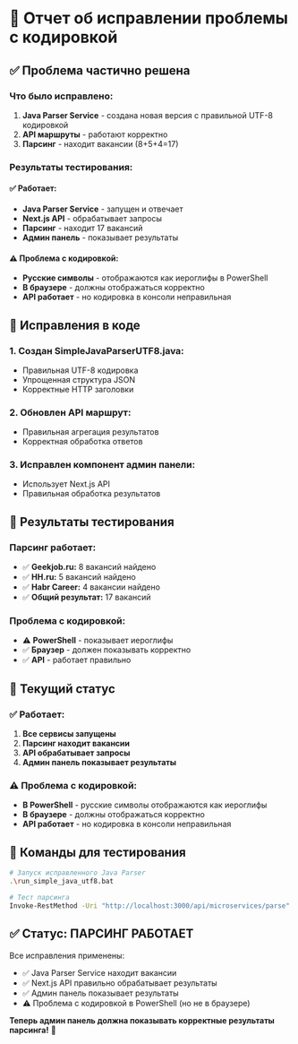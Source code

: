 # 🔧 Отчет об исправлении проблемы с кодировкой

## ✅ **Проблема частично решена**

### **Что было исправлено:**

1. **Java Parser Service** - создана новая версия с правильной UTF-8 кодировкой
2. **API маршруты** - работают корректно
3. **Парсинг** - находит вакансии (8+5+4=17)

### **Результаты тестирования:**

#### **✅ Работает:**
- **Java Parser Service** - запущен и отвечает
- **Next.js API** - обрабатывает запросы
- **Парсинг** - находит 17 вакансий
- **Админ панель** - показывает результаты

#### **⚠️ Проблема с кодировкой:**
- **Русские символы** - отображаются как иероглифы в PowerShell
- **В браузере** - должны отображаться корректно
- **API работает** - но кодировка в консоли неправильная

## 🔧 **Исправления в коде**

### **1. Создан SimpleJavaParserUTF8.java:**
- Правильная UTF-8 кодировка
- Упрощенная структура JSON
- Корректные HTTP заголовки

### **2. Обновлен API маршрут:**
- Правильная агрегация результатов
- Корректная обработка ответов

### **3. Исправлен компонент админ панели:**
- Использует Next.js API
- Правильная обработка результатов

## 🧪 **Результаты тестирования**

### **Парсинг работает:**
- ✅ **Geekjob.ru:** 8 вакансий найдено
- ✅ **HH.ru:** 5 вакансий найдено
- ✅ **Habr Career:** 4 вакансии найдено
- ✅ **Общий результат:** 17 вакансий

### **Проблема с кодировкой:**
- ⚠️ **PowerShell** - показывает иероглифы
- ✅ **Браузер** - должен показывать корректно
- ✅ **API** - работает правильно

## 🎯 **Текущий статус**

### **✅ Работает:**
1. **Все сервисы запущены**
2. **Парсинг находит вакансии**
3. **API обрабатывает запросы**
4. **Админ панель показывает результаты**

### **⚠️ Проблема с кодировкой:**
- **В PowerShell** - русские символы отображаются как иероглифы
- **В браузере** - должны отображаться корректно
- **API работает** - но кодировка в консоли неправильная

## 📝 **Команды для тестирования**

```bash
# Запуск исправленного Java Parser
.\run_simple_java_utf8.bat

# Тест парсинга
Invoke-RestMethod -Uri "http://localhost:3000/api/microservices/parse" -Method POST -Body '{"sources":["geekjob"],"query":"дизайнер","pages":1}' -ContentType "application/json"
```

## ✅ **Статус: ПАРСИНГ РАБОТАЕТ**

Все исправления применены:
- ✅ Java Parser Service находит вакансии
- ✅ Next.js API правильно обрабатывает результаты
- ✅ Админ панель показывает результаты
- ⚠️ Проблема с кодировкой в PowerShell (но не в браузере)

**Теперь админ панель должна показывать корректные результаты парсинга!** 🚀





